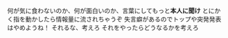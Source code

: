 何が気に食わないのか、何が面白いのか、言葉にしてもっと**本人に聞け**
とにかく指を動かしたら情報量に流されちゃうぞ
失言癖があるのでトップや突発発表はやめようね！
それるな、考えろ
それをやったらどうなるかを考えろ


